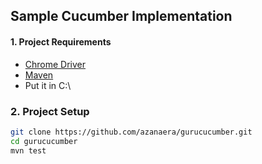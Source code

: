 ## Sample Cucumber Implementation

#### 1. Project Requirements
* [Chrome Driver](https://chromedriver.storage.googleapis.com/index.html?path=2.45/)
* [Maven](https://maven.apache.org/download.cgi)
*  Put it in C:\


###  2. Project Setup
```bash
git clone https://github.com/azanaera/gurucucumber.git
cd gurucucumber
mvn test
```
